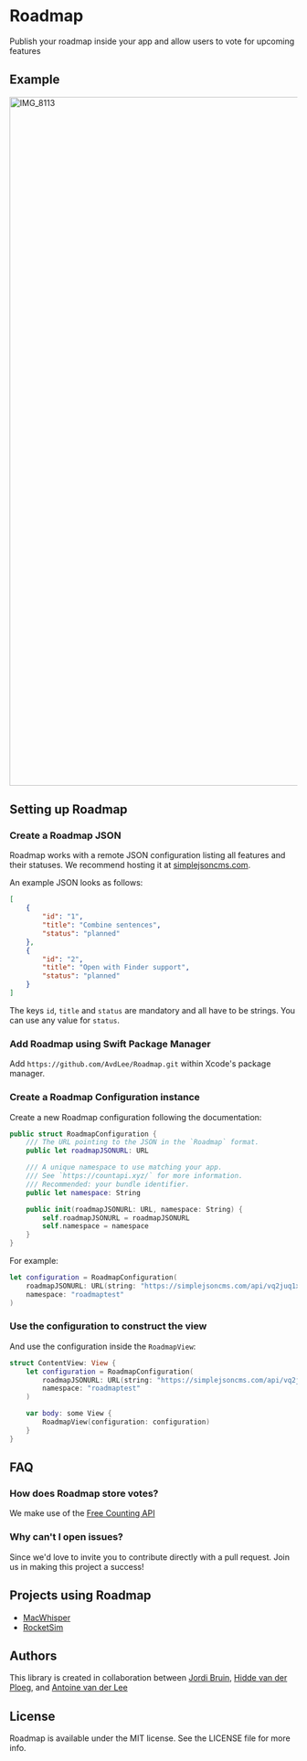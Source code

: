 # Roadmap
Publish your roadmap inside your app and allow users to vote for upcoming features

## Example
<img width="1206" alt="IMG_8113" src="https://user-images.githubusercontent.com/170948/220112677-fdd0b374-7112-47ce-8f20-0eb015e2529c.png">

## Setting up Roadmap
### Create a Roadmap JSON
Roadmap works with a remote JSON configuration listing all features and their statuses. We recommend hosting it at [simplejsoncms.com](https://simplejsoncms.com/).

An example JSON looks as follows:

```json
[
    {
        "id": "1",
        "title": "Combine sentences",
        "status": "planned"
    },
    {
        "id": "2",
        "title": "Open with Finder support",
        "status": "planned"
    }
]
```

The keys `id`, `title` and `status` are mandatory and all have to be strings. You can use any value for `status`.

### Add Roadmap using Swift Package Manager

Add `https://github.com/AvdLee/Roadmap.git` within Xcode's package manager.

### Create a Roadmap Configuration instance

Create a new Roadmap configuration following the documentation:

```swift
public struct RoadmapConfiguration {
    /// The URL pointing to the JSON in the `Roadmap` format.
    public let roadmapJSONURL: URL

    /// A unique namespace to use matching your app.
    /// See `https://countapi.xyz/` for more information.
    /// Recommended: your bundle identifier.
    public let namespace: String

    public init(roadmapJSONURL: URL, namespace: String) {
        self.roadmapJSONURL = roadmapJSONURL
        self.namespace = namespace
    }
}
```

For example:

```swift
let configuration = RoadmapConfiguration(
    roadmapJSONURL: URL(string: "https://simplejsoncms.com/api/vq2juq1xhg")!,
    namespace: "roadmaptest"
)
```

### Use the configuration to construct the view
And use the configuration inside the `RoadmapView`:

```swift
struct ContentView: View {
    let configuration = RoadmapConfiguration(
        roadmapJSONURL: URL(string: "https://simplejsoncms.com/api/vq2juq1xhg")!,
        namespace: "roadmaptest"
    )

    var body: some View {
        RoadmapView(configuration: configuration)
    }
}
```

## FAQ
### How does Roadmap store votes?
We make use of the [Free Counting API](https://countapi.xyz/)

### Why can't I open issues?
Since we'd love to invite you to contribute directly with a pull request. Join us in making this project a success!

## Projects using Roadmap
- [MacWhisper](https://goodsnooze.gumroad.com/l/macwhisper)
- [RocketSim](https://www.rocketsim.app)

## Authors
This library is created in collaboration between [Jordi Bruin](https://twitter.com/jordibruin), [Hidde van der Ploeg](https://twitter.com/hiddevdploeg), and [Antoine van der Lee](https://www.twitter.com/twannl)

## License

Roadmap is available under the MIT license. See the LICENSE file for more info.

